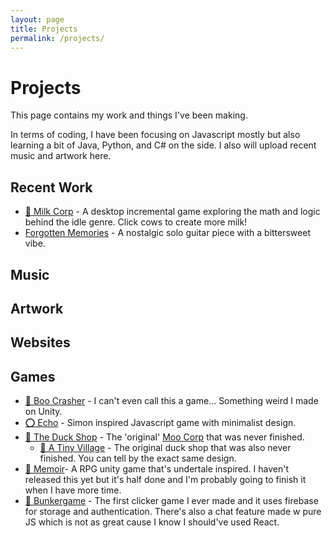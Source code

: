 ```yaml
---
layout: page
title: Projects
permalink: /projects/
---
```


# Projects

This page contains my work and things I've been making. 

In terms of coding, I have been focusing on Javascript mostly but also learning a bit of Java, Python, and C# on the side. I also will upload recent music and artwork here.

## Recent Work

- [🥛 Milk Corp]('https://jaysontian.github.io/data/Milkcorp/index.html') - A desktop incremental game exploring the math and logic behind the idle genre. Click cows to create more milk!
- [Forgotten Memories](https://soundcloud.com/picxight-productions/forgotten-promises) - A nostalgic solo guitar piece with a bittersweet vibe.

## Music

## Artwork

## Websites

## Games

- [👻 Boo Crasher](https://jaysontian.github.io/data/games_successful/BooCrasher/index.html) - I can't even call this a game... Something weird I made on Unity.
- [⭕️ Echo](https://jaysontian.github.io/data/games_successful/Echo/echo.html) - Simon inspired Javascript game with minimalist design.
- [🐥 The Duck Shop](https://jaysontian.github.io/data/games_failed/theduckshop/test.html) - The 'original' [Moo Corp]('https://jaysontian.github.io/data/Milkcorp/index.html') that was never finished.
  - [🏡 A Tiny Village](https://jaysontian.github.io/data/games_failed/A%20Tiny%20Village/index.html) - The original duck shop that was also never finished. You can tell by the exact same design.
- [🔮 Memoir](https://jaezun.itch.io/memoir)- A RPG unity game that's undertale inspired. I haven't released this yet but it's half done and I'm probably going to finish it when I have more time.
- [🔑 Bunkergame](https://jaysontian.github.io/data/games_successful/bunkergame/index.html) - The first clicker game I ever made and it uses firebase for storage and authentication. There's also a chat feature made w pure JS which is not as great cause I know I should've used React.